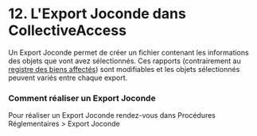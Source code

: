 # 12. L'Export Joconde dans CollectiveAccess

Un Export Joconde permet de créer un fichier contenant les informations des objets que vont avez sélectionnés. Ces rapports (contrairement au [registre des biens affectés]()) sont modifiables et les objets sélectionnés peuvent variés entre chaque export.

### Comment réaliser un Export Joconde

Pour réaliser un Export Joconde rendez-vous dans Procédures Réglementaires \> Export Joconde 








